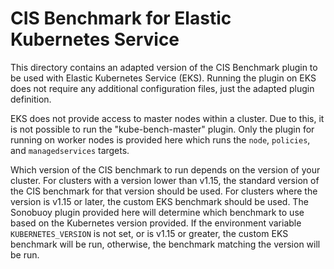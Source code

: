 # CIS Benchmark for Elastic Kubernetes Service

This directory contains an adapted version of the CIS Benchmark plugin to be used with Elastic Kubernetes Service (EKS).
Running the plugin on EKS does not require any additional configuration files, just the adapted plugin definition.

EKS does not provide access to master nodes within a cluster.
Due to this, it is not possible to run the "kube-bench-master" plugin.
Only the plugin for running on worker nodes is provided here which runs the `node`, `policies`, and `managedservices` targets.

Which version of the CIS benchmark to run depends on the version of your cluster.
For clusters with a version lower than v1.15, the standard version of the CIS benchmark for that version should be used.
For clusters where the version is v1.15 or later, the custom EKS benchmark should be used.
The Sonobuoy plugin provided here will determine which benchmark to use based on the Kubernetes version provided.
If the environment variable `KUBERNETES_VERSION` is not set, or is v1.15 or greater, the custom EKS benchmark will be run, otherwise, the benchmark matching the version will be run.
